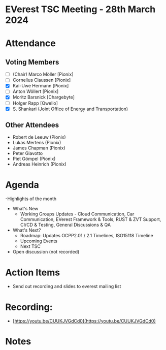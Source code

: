 # EVerest TSC Meeting - 28th March 2024

# Attendance

## Voting Members

- [ ] (Chair) Marco Möller [Pionix]
- [ ] Cornelius Claussen [Pionix]
- [x] Kai-Uwe Hermann [Pionix]
- [ ] Anton Wöllert [Pionix]
- [x] Moritz Barsnick [Chargebyte]
- [ ] Holger Rapp [Qwello]
- [x] S. Shankari (Joint Office of Energy and Transportation)

## Other Attendees
- Robert de Leeuw (Pionix)
- Lukas Mertens (Pionix)
- James Chapman (Pionix)
- Peter Giavotto
- Piet Gömpel (Pionix)
- Andreas Heinrich (Pionix)

# Agenda

-Highlights of the month
- What's New
    - Working Groups Updates - Cloud Communication, Car Communication, EVerest Framework & Tools, RUST & ZVT Support, CI/CD & Testing, General Discussions & QA
- What's Next?
    - Roadmap: Updates OCPP2.01 / 2.1 Timelines, ISO15118 Timeline
    - Upcoming Events
    - Next TSC
- Open discussion (not recorded)

# Action Items
- Send out recording and slides to everest mailing list

# Recording:
- [https://youtu.be/CUUKJVGdCd0](https://youtu.be/CUUKJVGdCd0)

# Notes
